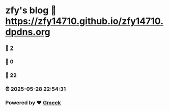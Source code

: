 # zfy's blog :link: https://zfy14710.github.io/zfy14710.dpdns.org 
### :page_facing_up: [2](https://zfy14710.github.io/zfy14710.dpdns.org/tag.html) 
### :speech_balloon: 0 
### :hibiscus: 22 
### :alarm_clock: 2025-05-28 22:54:31 
### Powered by :heart: [Gmeek](https://github.com/Meekdai/Gmeek)
